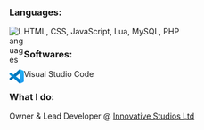 ### Languages:
<img align="left" alt="Languages" width="26px" src="https://static.thenounproject.com/png/3040228-200.png">HTML, CSS, JavaScript, Lua, MySQL, PHP</img>
<br>
### Softwares:
<img align="left" href="https://visualstudio.microsoft.com/" alt="Visual Studio Code" width="26px" src="https://raw.githubusercontent.com/github/explore/80688e429a7d4ef2fca1e82350fe8e3517d3494d/topics/visual-studio-code/visual-studio-code.png">Visual Studio Code</img>
<br>

### What I do:
Owner & Lead Developer @ [Innovative Studios Ltd](https://github.com/Innovative-Studios) 
